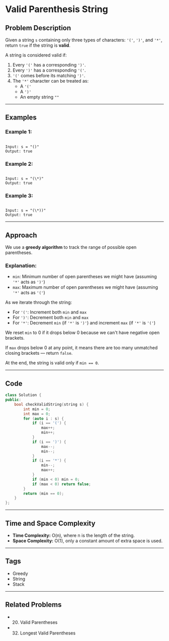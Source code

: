 # Valid Parenthesis String

## Problem Description

Given a string `s` containing only three types of characters: `'('`, `')'`, and `'*'`, return `true` if the string is **valid**.

A string is considered valid if:
1. Every `'('` has a corresponding `')'`.
2. Every `')'` has a corresponding `'('`.
3. `'('` comes before its matching `')'`.
4. The `'*'` character can be treated as:
   - A `'('`
   - A `')'`
   - An empty string `""`

---

## Examples

### Example 1:
```

Input: s = "()"
Output: true

```

### Example 2:
```

Input: s = "(\*)"
Output: true

```

### Example 3:
```

Input: s = "(\*))"
Output: true

````

---

## Approach

We use a **greedy algorithm** to track the range of possible open parentheses.

### Explanation:
- `min`: Minimum number of open parentheses we might have (assuming `'*'` acts as `')'`)
- `max`: Maximum number of open parentheses we might have (assuming `'*'` acts as `'('`)

As we iterate through the string:
- For `'('`: Increment both `min` and `max`
- For `')'`: Decrement both `min` and `max`
- For `'*'`: Decrement `min` (if `'*'` is `')'`) and increment `max` (if `'*'` is `'('`)

We reset `min` to 0 if it drops below 0 because we can't have negative open brackets.

If `max` drops below 0 at any point, it means there are too many unmatched closing brackets — return `false`.

At the end, the string is valid only if `min == 0`.

---

## Code

```cpp
class Solution {
public:
    bool checkValidString(string s) {
        int min = 0;
        int max = 0;
        for (auto i : s) {
            if (i == '(') {
                max++;
                min++;
            }
            if (i == ')') {
                max--;
                min--;
            }
            if (i == '*') {
                min--;
                max++;
            }
            if (min < 0) min = 0;
            if (max < 0) return false;
        }
        return (min == 0);
    }
};
````

---

## Time and Space Complexity

* **Time Complexity:** O(n), where n is the length of the string.
* **Space Complexity:** O(1), only a constant amount of extra space is used.

---

## Tags

* Greedy
* String
* Stack

---

## Related Problems

* 20. Valid Parentheses
* 32. Longest Valid Parentheses

